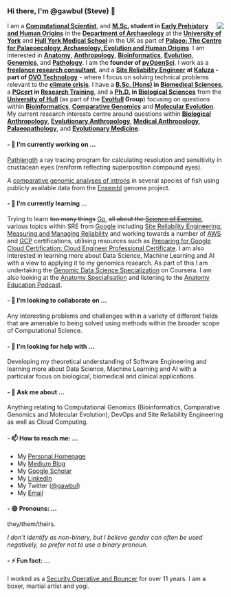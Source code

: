 ### Hi there, I'm @gawbul (Steve) 👋

<img align="right" src="https://github-readme-stats.vercel.app/api?username=gawbul&show_icons=true&icon_color=0366d6&text_color=24292e&bg_color=ffffff&hide_title=true" />

I am a **[Computational Scientist](https://en.wikipedia.org/wiki/Computational_scientist)**, and **[M.Sc.](https://en.wikipedia.org/wiki/Master_of_Science) student in [Early Prehistory and Human Origins](https://www.york.ac.uk/study/postgraduate-taught/courses/msc-early-prehistory-human-origins/)** in the **[Department of Archaeology](https://www.york.ac.uk/archaeology/)** at the **[University of York](https://github.com/orgs/university-of-york/)** and **[Hull York Medical School](https://www.hyms.ac.uk)** in the UK as part of **[Palaeo: The Centre for Palaeoecology, Archaeology, Evolution and Human Origins](https://www.york.ac.uk/palaeo/)**. I am interested in **[Anatomy](https://en.wikipedia.org/wiki/Anatomy)**, **[Anthropology](https://en.wikipedia.org/wiki/Anthropology)**, **[Bioinformatics](https://en.wikipedia.org/wiki/Bioinformatics)**, **[Evolution](https://en.wikipedia.org/wiki/Evolution)**, **[Genomics](https://en.wikipedia.org/wiki/Genomics)**, and **[Pathology](https://en.wikipedia.org/wiki/Pathology)**. I am the **founder of [pyOpenSci](https://github.com/orgs/pyopensci)**. I work as a **[freelance research consultant](https://www.linkedin.com/company/stephenpmoss)**, and a **[Site Reliability Engineer](https://en.wikipedia.org/wiki/Site_reliability_engineering) at [Kaluza](https://www.kaluza.com) - part of [OVO Technology](https://github.com/orgs/ovotech)** - where I focus on solving technical problems relevant to the **[climate crisis](https://en.wikipedia.org/wiki/Climate_crisis)**. I have a **[B.Sc. (Hons)](https://en.wikipedia.org/wiki/Bachelor_of_Science) in [Biomedical Sciences](https://en.wikipedia.org/wiki/Biomedical_sciences)**, a **[PGcert](https://en.wikipedia.org/wiki/Postgraduate_certificate) in [Research Training](https://www.hull.ac.uk/study/postgraduate/research/postgraduate-training-scheme)**, and a **[Ph.D.](https://en.wikipedia.org/wiki/Doctor_of_Philosophy) in [Biological Sciences](https://en.wikipedia.org/wiki/Biology)** from the **[University of Hull](https://www.hull.ac.uk)** (as part of the **[EvoHull](http://www.evohull.org) Group**) focusing on questions within **[Bioinformatics](https://en.wikipedia.org/wiki/Bioinformatics)**, **[Comparative Genomics](https://en.wikipedia.org/wiki/Comparative_genomics)** and **[Molecular Evolution](https://en.wikipedia.org/wiki/Molecular_evolution)**. My current research interests centre around questions within **[Biological Anthropology](https://en.wikipedia.org/wiki/Biological_anthropology)**, **[Evolutionary Anthropology](https://en.wikipedia.org/wiki/Evolutionary_anthropology)**, **[Medical Anthropology](https://en.wikipedia.org/wiki/Medical_anthropology)**, **[Palaeopathology](https://en.wikipedia.org/wiki/Paleopathology)**, and **[Evolutionary Medicine](https://en.wikipedia.org/wiki/Evolutionary_medicine)**.

#### - 🔭 I’m currently working on ...

[Pathlength](https://github.com/gawbul/pathlength) a ray tracing program for calculating resolution and sensitivity in crustacean eyes (reniform reflecting superposition compound eyes).

A [comparative genomic analyses of introns](https://github.com/gawbul/fish_introns) in several species of fish using publicly available data from the [Ensembl](https://www.ensembl.org) genome project.

#### - 🌱 I’m currently learning ...

Trying to learn ~~too many things~~ [Go](https://golang.org), ~~all about the [Science of Exercise](https://www.coursera.org/learn/science-exercise)~~, various topics within SRE from [Google](https://sre.google) including [Site Reliability Engineering: Measuring and Managing Reliability](https://www.coursera.org/learn/site-reliability-engineering-slos#syllabus) and working towards a number of [AWS](https://aws.amazon.com/certification/) and [GCP](https://cloud.google.com/certification) certifications, utilising resources such as [Preparing for Google Cloud Certification: Cloud Engineer Professional Certificate](https://www.coursera.org/professional-certificates/cloud-engineering-gcp). I am also interested in learning more about Data Science, Machine Learning and AI with a view to applying it to my genomics research. As part of this I am undertaking the [Genomic Data Science Specialization](https://www.coursera.org/specializations/genomic-data-science) on Coursera. I am also looking at the [Anatomy Specialisation](https://www.coursera.org/specializations/anatomy) and listening to the [Anatomy Education Podcast](http://anatomypodcast.co.uk).

#### - 👯 I’m looking to collaborate on ...

Any interesting problems and challenges within a variety of different fields that are amenable to being solved using methods within the broader scope of Computational Science.

#### - 🤔 I’m looking for help with ...

Developing my theoretical understanding of Software Engineering and learning more about Data Science, Machine Learning and AI with a particular focus on biological, biomedical and clinical applications.

#### - 💬 Ask me about ...

Anything relating to Computational Genomics (Bioinformatics, Comparative Genomics and Molecular Evolution), DevOps and Site Reliability Engineering as well as Cloud Computing.

#### - 📫 How to reach me: ...

- My [Personal Homepage](https://www.gawbul.io)
- My [Medium Blog](https://gawbul.medium.com)
- My [Google Scholar](https://scholar.google.co.uk/citations?hl=en&user=KD8T2ZwAAAAJ)
- My [LinkedIn](https://www.linkedin.com/in/stephenpmoss/)
- My Twitter ([@gawbul](https://twitter.com/gawbul))
- My <a href="&#109;&#097;&#105;&#108;&#116;&#111;:&#103;&#097;&#119;&#098;&#117;&#108;&#064;&#103;&#109;&#097;&#105;&#108;&#046;&#099;&#111;&#109;">Email</a>

#### - 😄 Pronouns: ...

they/them/theirs.

*I don't identify as non-binary, but I believe gender can often be used negatively, so prefer not to use a binary pronoun*.

#### - ⚡ Fun fact: ...

I worked as a [Security Operative and Bouncer](https://professionalsecurityuk.com) for over 11 years. I am a boxer, martial artist and yogi.
